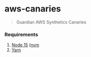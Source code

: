 # aws-canaries


> Guardian AWS Synthetics Canaries

### Requirements

1. [Node 15](https://nodejs.org/en/download/) ([nvm](https://github.com/nvm-sh/nvm)
2. [Yarn](https://classic.yarnpkg.com/en/docs/install/)
